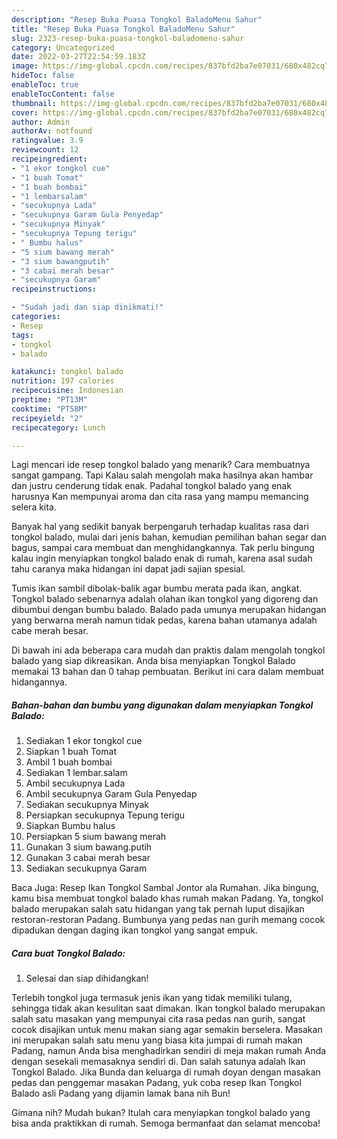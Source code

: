```yaml
---
description: "Resep Buka Puasa Tongkol BaladoMenu Sahur"
title: "Resep Buka Puasa Tongkol BaladoMenu Sahur"
slug: 2323-resep-buka-puasa-tongkol-baladomenu-sahur
category: Uncategorized
date: 2022-03-27T22:54:59.183Z
image: https://img-global.cpcdn.com/recipes/837bfd2ba7e07031/680x482cq70/tongkol-balado-foto-resep-utama.jpg
hideToc: false
enableToc: true
enableTocContent: false
thumbnail: https://img-global.cpcdn.com/recipes/837bfd2ba7e07031/680x482cq70/tongkol-balado-foto-resep-utama.jpg
cover: https://img-global.cpcdn.com/recipes/837bfd2ba7e07031/680x482cq70/tongkol-balado-foto-resep-utama.jpg
author: Admin
authorAv: notfound
ratingvalue: 3.9
reviewcount: 12
recipeingredient:
- "1 ekor tongkol cue"
- "1 buah Tomat"
- "1 buah bombai"
- "1 lembarsalam"
- "secukupnya Lada"
- "secukupnya Garam Gula Penyedap"
- "secukupnya Minyak"
- "secukupnya Tepung terigu"
- " Bumbu halus"
- "5 sium bawang merah"
- "3 sium bawangputih"
- "3 cabai merah besar"
- "secukupnya Garam"
recipeinstructions:

- "Sudah jadi dan siap dinikmati!"
categories:
- Resep
tags:
- tongkol
- balado

katakunci: tongkol balado 
nutrition: 197 calories
recipecuisine: Indonesian
preptime: "PT13M"
cooktime: "PT58M"
recipeyield: "2"
recipecategory: Lunch

---
```



Lagi mencari ide resep tongkol balado yang menarik? Cara membuatnya sangat gampang. Tapi Kalau salah mengolah maka hasilnya akan hambar dan justru cenderung tidak enak. Padahal tongkol balado yang enak harusnya Kan mempunyai aroma dan cita rasa yang mampu memancing selera kita.


Banyak hal yang sedikit banyak berpengaruh terhadap kualitas rasa dari tongkol balado, mulai dari jenis bahan, kemudian pemilihan bahan segar dan bagus, sampai cara membuat dan menghidangkannya. Tak perlu bingung kalau ingin menyiapkan tongkol balado enak di rumah, karena asal sudah tahu caranya maka hidangan ini dapat jadi sajian spesial.

Tumis ikan sambil dibolak-balik agar bumbu merata pada ikan, angkat. Tongkol balado sebenarnya adalah olahan ikan tongkol yang digoreng dan dibumbui dengan bumbu balado. Balado pada umunya merupakan hidangan yang berwarna merah namun tidak pedas, karena bahan utamanya adalah cabe merah besar.


Di bawah ini ada beberapa cara mudah dan praktis dalam mengolah tongkol balado yang siap dikreasikan. Anda bisa menyiapkan Tongkol Balado memakai 13 bahan dan 0 tahap pembuatan. Berikut ini cara dalam membuat hidangannya.

<!--inarticleads1-->

##### Bahan-bahan dan bumbu yang digunakan dalam menyiapkan Tongkol Balado:

1. Sediakan 1 ekor tongkol cue
1. Siapkan 1 buah Tomat
1. Ambil 1 buah bombai
1. Sediakan 1 lembar.salam
1. Ambil secukupnya Lada
1. Ambil secukupnya Garam Gula Penyedap
1. Sediakan secukupnya Minyak
1. Persiapkan secukupnya Tepung terigu
1. Siapkan  Bumbu halus
1. Persiapkan 5 sium bawang merah
1. Gunakan 3 sium bawang.putih
1. Gunakan 3 cabai merah besar
1. Sediakan secukupnya Garam


Baca Juga: Resep Ikan Tongkol Sambal Jontor ala Rumahan. Jika bingung, kamu bisa membuat tongkol balado khas rumah makan Padang. Ya, tongkol balado merupakan salah satu hidangan yang tak pernah luput disajikan restoran-restoran Padang. Bumbunya yang pedas nan gurih memang cocok dipadukan dengan daging ikan tongkol yang sangat empuk. 

<!--inarticleads2-->

##### Cara buat Tongkol Balado:


1. Selesai dan siap dihidangkan!

Terlebih tongkol juga termasuk jenis ikan yang tidak memiliki tulang, sehingga tidak akan kesulitan saat dimakan. Ikan tongkol balado merupakan salah satu masakan yang mempunyai cita rasa pedas nan gurih, sangat cocok disajikan untuk menu makan siang agar semakin berselera. Masakan ini merupakan salah satu menu yang biasa kita jumpai di rumah makan Padang, namun Anda bisa menghadirkan sendiri di meja makan rumah Anda dengan sesekali memasaknya sendiri di. Dan salah satunya adalah Ikan Tongkol Balado. Jika Bunda dan keluarga di rumah doyan dengan masakan pedas dan penggemar masakan Padang, yuk coba resep Ikan Tongkol Balado asli Padang yang dijamin lamak bana nih Bun! 

Gimana nih? Mudah bukan? Itulah cara menyiapkan tongkol balado yang bisa anda praktikkan di rumah. Semoga bermanfaat dan selamat mencoba!
